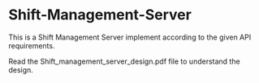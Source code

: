 # Shift-Management-Server
This is a Shift Management Server implement according to the given API requirements.

Read the Shift_management_server_design.pdf file to understand the design.
